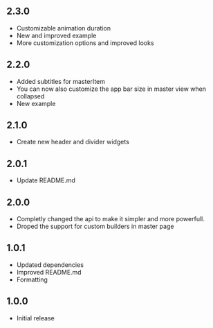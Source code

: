 ## 2.3.0
* Customizable animation duration
* New and improved example
* More customization options and improved looks

## 2.2.0
* Added subtitles for masterItem
* You can now also customize the app bar size in master view when collapsed
* New example

## 2.1.0
* Create new header and divider widgets

## 2.0.1
* Update README.md

## 2.0.0
* Completly changed the api to make it simpler and more powerfull.
* Droped the support for custom builders in master page

## 1.0.1
* Updated dependencies
* Improved README.md
* Formatting

## 1.0.0

* Initial release
